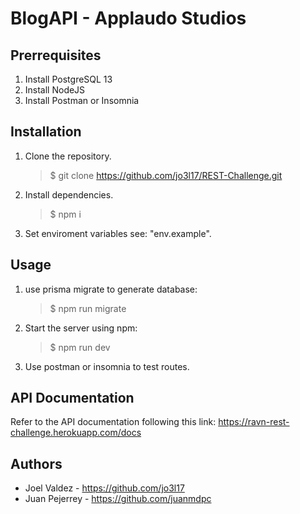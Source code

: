 # BlogAPI - Applaudo Studios

## Prerrequisites

1. Install PostgreSQL 13
2. Install NodeJS
3. Install Postman or Insomnia

## Installation

1. Clone the repository.
   > \$ git clone https://github.com/jo3l17/REST-Challenge.git
2. Install dependencies.
   > \$ npm i
2. Set enviroment variables see: "env.example".

## Usage

1. use prisma migrate to generate database:
   > \$ npm run migrate
2. Start the server using npm:
   > \$ npm run dev
3. Use postman or insomnia to test routes.

## API Documentation

Refer to the API documentation following this link: https://ravn-rest-challenge.herokuapp.com/docs

## Authors

* Joel Valdez - https://github.com/jo3l17
* Juan Pejerrey - https://github.com/juanmdpc